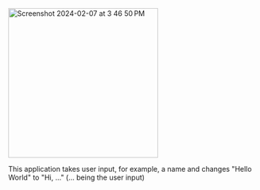 <img width="301" alt="Screenshot 2024-02-07 at 3 46 50 PM" src="https://github.com/EthanUngGit/HelloWorldLab/assets/156945455/a1ecbfff-3027-483b-9df3-84b76224de01">



This application takes user input, for example, a name and changes "Hello World" to "Hi, ..." (... being the user input)
